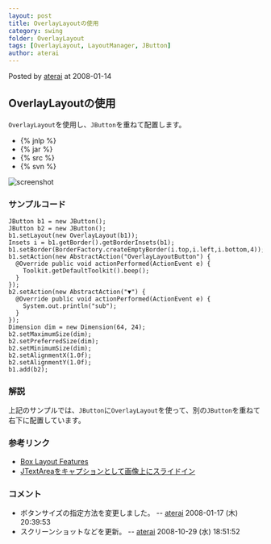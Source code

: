 ```yaml
---
layout: post
title: OverlayLayoutの使用
category: swing
folder: OverlayLayout
tags: [OverlayLayout, LayoutManager, JButton]
author: aterai
---
```


Posted by [aterai](http://terai.xrea.jp/aterai.html) at 2008-01-14

## OverlayLayoutの使用
`OverlayLayout`を使用し、`JButton`を重ねて配置します。

- {% jnlp %}
- {% jar %}
- {% src %}
- {% svn %}

<!-- dummy comment line for breaking list -->

![screenshot](http://lh6.ggpht.com/_9Z4BYR88imo/TQTQqzbG85I/AAAAAAAAAf8/GAYWzSVrHvg/s800/OverlayLayout.png)

### サンプルコード
<pre class="prettyprint"><code>JButton b1 = new JButton();
JButton b2 = new JButton();
b1.setLayout(new OverlayLayout(b1));
Insets i = b1.getBorder().getBorderInsets(b1);
b1.setBorder(BorderFactory.createEmptyBorder(i.top,i.left,i.bottom,4));
b1.setAction(new AbstractAction("OverlayLayoutButton") {
  @Override public void actionPerformed(ActionEvent e) {
    Toolkit.getDefaultToolkit().beep();
  }
});
b2.setAction(new AbstractAction("▼") {
  @Override public void actionPerformed(ActionEvent e) {
    System.out.println("sub");
  }
});
Dimension dim = new Dimension(64, 24);
b2.setMaximumSize(dim);
b2.setPreferredSize(dim);
b2.setMinimumSize(dim);
b2.setAlignmentX(1.0f);
b2.setAlignmentY(1.0f);
b1.add(b2);
</code></pre>

### 解説
上記のサンプルでは、`JButton`に`OverlayLayout`を使って、別の`JButton`を重ねて右下に配置しています。

### 参考リンク
- [Box Layout Features](http://docs.oracle.com/javase/tutorial/uiswing/layout/box.html#features)
- [JTextAreaをキャプションとして画像上にスライドイン](http://terai.xrea.jp/Swing/EaseInOut.html)

<!-- dummy comment line for breaking list -->

### コメント
- ボタンサイズの指定方法を変更しました。 -- [aterai](http://terai.xrea.jp/aterai.html) 2008-01-17 (木) 20:39:53
- スクリーンショットなどを更新。 -- [aterai](http://terai.xrea.jp/aterai.html) 2008-10-29 (水) 18:51:52

<!-- dummy comment line for breaking list -->

